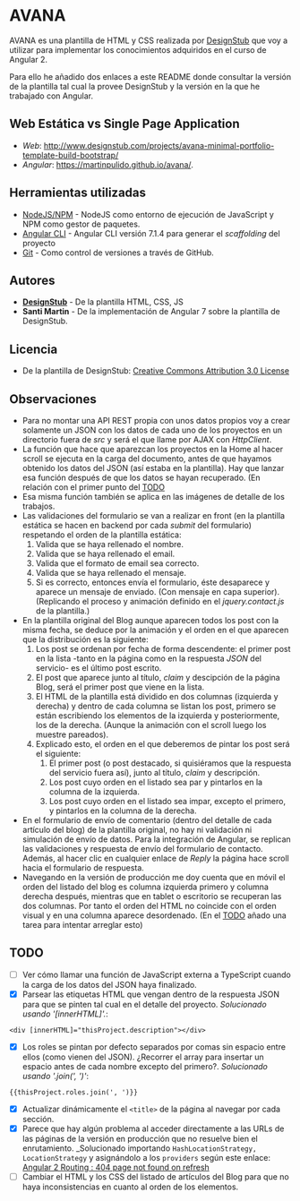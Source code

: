 # AVANA

AVANA es una plantilla de HTML y CSS realizada por [DesignStub](http://www.designstub.com) que voy a utilizar para implementar los conocimientos adquiridos en el curso de Angular 2.

Para ello he añadido dos enlaces a este README donde consultar la versión de la plantilla tal cual la provee DesignStub y la versión en la que he trabajado con Angular.

## Web Estática vs Single Page Application
* *Web*: http://www.designstub.com/projects/avana-minimal-portfolio-template-build-bootstrap/
* *Angular*: https://martinpulido.github.io/avana/.

## Herramientas utilizadas

* [NodeJS/NPM](https://nodejs.org/es/) - NodeJS como entorno de ejecución de JavaScript y NPM como gestor de paquetes.
* [Angular CLI](https://github.com/angular/angular-cli) - Angular CLI versión 7.1.4 para generar el *scaffolding* del proyecto
* [Git](https://git-scm.com/) - Como control de versiones a través de GitHub.

## Autores

* **[DesignStub](http://www.designstub.com)** - De la plantilla HTML, CSS, JS
* **Santi Martin** - De la implementación de Angular 7 sobre la plantilla de DesignStub.

## Licencia
* De la plantilla de DesignStub: [ Creative Commons Attribution 3.0 License ](https://creativecommons.org/licenses/by/3.0/)

## Observaciones
* Para no montar una API REST propia con unos datos propios voy a crear solamente un JSON con los datos de cada uno de los proyectos en un directorio fuera de _src_ y será el que llame por AJAX con _HttpClient_.
* La función que hace que aparezcan los proyectos en la Home al hacer scroll se ejecuta en la carga del documento, antes de que hayamos obtenido los datos del JSON (así estaba en la plantilla). Hay que lanzar esa función después de que los datos se hayan recuperado. (En relación con el primer punto del [TODO](#todo)
* Esa misma función también se aplica en las imágenes de detalle de los trabajos.
* Las validaciones del formulario se van a realizar en front (en la plantilla estática se hacen en backend por cada _submit_ del formulario) respetando el orden de la plantilla estática:
  1. Valida que se haya rellenado el nombre.
  2. Valida que se haya rellenado el email.
  3. Valida que el formato de email sea correcto.
  4. Valida que se haya rellenado el mensaje.
  5. Si es correcto, entonces envía el formulario, éste desaparece y aparece un mensaje de enviado. (Con mensaje en capa superior). (Replicando el proceso y animación definido en el _jquery.contact.js_ de la plantilla.)
* En la plantilla original del Blog aunque aparecen todos los post con la misma fecha, se deduce por la animación y el orden en el que aparecen que la distribución es la siguiente:
  1. Los post se ordenan por fecha de forma descendente: el primer post en la lista -tanto en la página como en la respuesta _JSON_ del servicio- es el último post escrito.
  2. El post que aparece junto al título, _claim_ y descipción de la página Blog, será el primer post que viene en la lista.
  3. El HTML de la plantilla está dividido en dos columnas (izquierda y derecha) y dentro de cada columna se listan los post, primero se están escribiendo los elementos de la izquierda y posteriormente, los de la derecha. (Aunque la animación con el scroll luego los muestre pareados).
  4. Explicado esto, el orden en el que deberemos de pintar los post será el siguiente:
      1. El primer post (o post destacado, si quisiéramos que la respuesta del servicio fuera así), junto al título, _claim_ y descripción.
      2. Los post cuyo orden en el listado sea par y pintarlos en la columna de la izquierda.
      3. Los post cuyo orden en el listado sea impar, excepto el primero, y pintarlos en la columna de la derecha.
* En el formulario de envío de comentario (dentro del detalle de cada artículo del blog) de la plantilla original, no hay ni validación ni simulación de envío de datos. Para la integración de Angular, se replican las validaciones y respuesta de envío del formulario de contacto. Además, al hacer clic en cualquier enlace de _Reply_ la página hace scroll hacia el formulario de respuesta.
* Navegando en la versión de producción me doy cuenta que en móvil el orden del listado del blog es columna izquierda primero y columna derecha después, mientras que en tablet o escritorio se recuperan las dos columnas. Por tanto el orden del HTML no coincide con el orden visual y en una columna aparece desordenado. (En el [TODO](#todo) añado una tarea para intentar arreglar esto)

## TODO
- [ ] Ver cómo llamar una función de JavaScript externa a TypeScript cuando la carga de los datos del JSON haya finalizado.
- [X] Parsear las etiquetas HTML que vengan dentro de la respuesta JSON para que se pinten tal cual en el detalle del proyecto. _Solucionado usando '\[innerHTML\]'._:
~~~~
<div [innerHTML]="thisProject.description"></div>
~~~~
- [X] Los roles se pintan por defecto separados por comas sin espacio entre ellos (como vienen del JSON). ¿Recorrer el array para insertar un espacio antes de cada nombre excepto del primero?. _Solucionado usando '.join(\', \')'_:
~~~~
{{thisProject.roles.join(', ')}}
~~~~
- [X] Actualizar dinámicamente el `<title>` de la página al navegar por cada sección.
- [X] Parece que hay algún problema al acceder directamente a las URLs de las páginas de la versión en producción que no resuelve bien el enrutamiento. _Solucionado importando `HashLocationStrategy, LocationStrategy` y asignándolo a los `providers` según este enlace: [Angular 2 Routing : 404 page not found on refresh](https://medium.com/wineofbits/angular-2-routing-404-page-not-found-on-refresh-a9a0f5786268#b1b1)
- [ ] Cambiar el HTML y los CSS del listado de artículos del Blog para que no haya inconsistencias en cuanto al orden de los elementos.